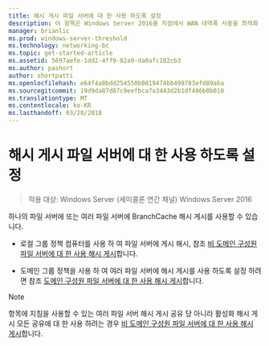 ```yaml
---
title: 해시 게시 파일 서버에 대 한 사용 하도록 설정
description: 이 항목은 Windows Server 2016을 지점에서 WAN 대역폭 사용을 최적화 하 분산 / 호스팅된 캐시 모드로 BranchCache 배포 하는 방법을 보여 주는 BranchCache 배포 가이드
manager: brianlic
ms.prod: windows-server-threshold
ms.technology: networking-bc
ms.topic: get-started-article
ms.assetid: 5697aefe-1dd2-4ff9-82a9-da0afc182cb3
ms.author: pashort
author: shortpatti
ms.openlocfilehash: e64f4a8bdd254550b0d19474bb499783efd89aba
ms.sourcegitcommit: 19d9da87d87c9eefbca7a3443d2b1df486b0b010
ms.translationtype: MT
ms.contentlocale: ko-KR
ms.lasthandoff: 03/28/2018
---
```

# <a name="enable-hash-publication-for-file-servers"></a>해시 게시 파일 서버에 대 한 사용 하도록 설정

>적용 대상: Windows Server (세미콜론 연간 채널) Windows Server 2016

하나의 파일 서버에 또는 여러 파일 서버에 BranchCache 해시 게시를 사용할 수 있습니다.  
  
-   로컬 그룹 정책 컴퓨터를 사용 하 여 파일 서버에 게시 해시, 참조 [비 도메인 구성원 파일 서버에 대 한 사용 해시 게시](../../branchcache/deploy/Enable-Hash-Publication-for-Non-Domain-Member-File-Servers.md)합니다.  
  
-   도메인 그룹 정책을 사용 하 여 여러 파일 서버에 해시 게시를 사용 하도록 설정 하려면 참조 [도메인 구성원 파일 서버에 대 한 사용 해시 게시](../../branchcache/deploy/Enable-Hash-Publication-for-Domain-Member-File-Servers.md)합니다.  
  
> [!NOTE]  
> 항목에 지침을 사용할 수 있는 여러 파일 서버 해시 게시 공유 당 아니라 활성화 해시 게시 모든 공유에 대 한 사용 하려는 경우 [비 도메인 구성원 파일 서버에 대 한 사용 해시 게시](Enable-Hash-Publication-for-Non-Domain-Member-File-Servers.md)합니다.  
  


